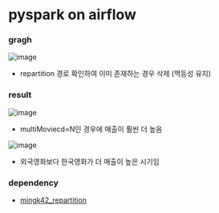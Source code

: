 # pyspark on airflow

### gragh
![image](https://github.com/user-attachments/assets/f7782a96-bc64-4d78-8f92-5095c3f9f4ef)

- repartition 경로 확인하여 이미 존재하는 경우 삭제 (멱등성 유지)

### result
![image](https://github.com/user-attachments/assets/76966c91-6d43-414b-a28c-9591ed73dc8c)
- multiMoviecd=N인 경우에 매출이 훨씬 더 높음

![image](https://github.com/user-attachments/assets/a0f78fc0-1691-4397-9674-379a1bfe4e12)
- 외국영화보다 한국영화가 더 매출이 높은 시기임

### dependency
- [mingk42_repartition](https://github.com/Mingk42/mingk42_repartition)
